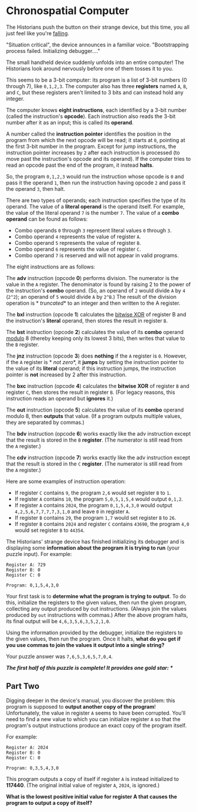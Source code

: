 # Chronospatial Computer

The Historians push the button on their strange device, but this time, you all just feel like
you're [falling](https://adventofcode.com/2018/day/6).

"Situation critical", the device announces in a familiar voice. "Bootstrapping process failed. Initializing
debugger...."

The small handheld device suddenly unfolds into an entire computer! The Historians look around nervously before one of
them tosses it to you.

This seems to be a 3-bit computer: its program is a list of 3-bit numbers (0 through 7), like `0,1,2,3`. The computer
also has three **registers** named `A`, `B`, and `C`, but these registers aren't limited to 3 bits and can instead hold
any integer.

The computer knows **eight instructions**, each identified by a 3-bit number (called the instruction's **opcode**). Each
instruction also reads the 3-bit number after it as an input; this is called its **operand**.

A number called the **instruction pointer** identifies the position in the program from which the next opcode will be
read; it starts at `0`, pointing at the first 3-bit number in the program. Except for jump instructions, the instruction
pointer increases by `2` after each instruction is processed (to move past the instruction's opcode and its operand). If
the computer tries to read an opcode past the end of the program, it instead **halts**.

So, the program `0,1,2,3` would run the instruction whose opcode is `0` and pass it the operand `1`, then run the
instruction having opcode `2` and pass it the operand `3`, then halt.

There are two types of operands; each instruction specifies the type of its operand. The value of a **literal operand**
is the operand itself. For example, the value of the literal operand `7` is the number `7`. The value of a **combo
operand** can be found as follows:

- Combo operands `0` through `3` represent literal values `0` through `3`.
- Combo operand `4` represents the value of register `A`.
- Combo operand `5` represents the value of register `B`.
- Combo operand `6` represents the value of register `C`.
- Combo operand `7` is reserved and will not appear in valid programs.

The eight instructions are as follows:

The **adv** instruction (opcode **0**) performs division. The numerator is the value in the `A` register. The
denominator is found by raising 2 to the power of the instruction's **combo** operand. (So, an operand of `2` would
divide `A` by `4` (`2^2`); an operand of `5` would divide `A` by `2^B`.) The result of the division operation is *
*truncated** to an integer and then written to the A register.

The **bxl** instruction (opcode **1**) calculates the [bitwise XOR](https://en.wikipedia.org/wiki/Bitwise_operation#XOR)
of register B and the instruction's **literal** operand, then stores the result in register `B`.

The **bst** instruction (opcode **2**) calculates the value of its **combo**
operand [modulo](https://en.wikipedia.org/wiki/Modulo) 8 (thereby keeping only its lowest 3 bits), then writes that
value to the `B` register.

The **jnz** instruction (opcode **3**) does **nothing** if the `A` register is `0`. However, if the `A` register is *
*not zero**, it **jumps** by setting the instruction pointer to the value of its **literal** operand; if this
instruction jumps, the instruction pointer is **not** increased by 2 after this instruction.

The **bxc** instruction (opcode **4**) calculates the **bitwise XOR** of register `B` and register `C`, then stores the
result in register `B`. (For legacy reasons, this instruction reads an operand but **ignores** it.)

The **out** instruction (opcode **5**) calculates the value of its **combo** operand modulo 8, then **outputs** that
value. (If a program outputs multiple values, they are separated by commas.)

The **bdv** instruction (opcode **6**) works exactly like the adv instruction except that the result is stored in the
`B` **register**. (The numerator is still read from the `A` register.)

The **cdv** instruction (opcode **7**) works exactly like the adv instruction except that the result is stored in the
`C` **register**. (The numerator is still read from the `A` register.)

Here are some examples of instruction operation:

- If register `C` contains `9`, the program `2,6` would set register `B` to `1`.
- If register `A` contains `10`, the program `5,0,5,1,5,4` would output `0,1,2`.
- If register `A` contains `2024`, the program `0,1,5,4,3,0` would output `4,2,5,6,7,7,7,7,3,1,0` and leave `0` in
  register `A`.
- If register `B` contains `29`, the program `1,7` would set register `B` to `26`.
- If register `B` contains `2024` and register `C` contains `43690`, the program `4,0` would set register `B` to
  `44354`.

The Historians' strange device has finished initializing its debugger and is displaying some **information about the
program it is trying to run** (your puzzle input). For example:

```
Register A: 729
Register B: 0
Register C: 0

Program: 0,1,5,4,3,0
```

Your first task is to **determine what the program is trying to output**. To do this, initialize the registers to the
given values, then run the given program, collecting any output produced by out instructions. (Always join the values
produced by `out` instructions with commas.) After the above program halts, its final output will be
`4,6,3,5,6,3,5,2,1,0`.

Using the information provided by the debugger, initialize the registers to the given values, then run the program. Once
it halts, **what do you get if you use commas to join the values it output into a single string?**

Your puzzle answer was `7,6,5,3,6,5,7,0,4`.

*__The first half of this puzzle is complete! It provides one gold star: *__*

## Part Two

Digging deeper in the device's manual, you discover the problem: this program is supposed to **output another copy of
the program**! Unfortunately, the value in register `A` seems to have been corrupted. You'll need to find a new value to
which you can initialize register `A` so that the program's output instructions produce an exact copy of the program
itself.

For example:

```
Register A: 2024
Register B: 0
Register C: 0

Program: 0,3,5,4,3,0
```

This program outputs a copy of itself if register `A` is instead initialized to **117440**. (The original initial value
of register `A`, `2024`, is ignored.)

**What is the lowest positive initial value for register A that causes the program to output a copy of itself?**
